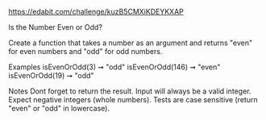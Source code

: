 https://edabit.com/challenge/kuzB5CMXiKDEYKXAP

Is the Number Even or Odd?

Create a function that takes a number as an argument and returns "even" for even numbers and "odd" for odd numbers.

Examples
isEvenOrOdd(3) ➞ "odd"
isEvenOrOdd(146) ➞ "even"
isEvenOrOdd(19) ➞ "odd"

Notes
Dont forget to return the result.
Input will always be a valid integer.
Expect negative integers (whole numbers).
Tests are case sensitive (return "even" or "odd" in lowercase).